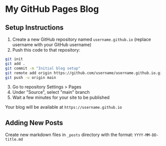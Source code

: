 # My GitHub Pages Blog

## Setup Instructions

1. Create a new GitHub repository named `username.github.io` (replace username with your GitHub username)
2. Push this code to that repository:
```bash
git init
git add .
git commit -m "Initial blog setup"
git remote add origin https://github.com/username/username.github.io.git
git push -u origin main
```

3. Go to repository Settings > Pages
4. Under "Source", select "main" branch
5. Wait a few minutes for your site to be published

Your blog will be available at `https://username.github.io`

## Adding New Posts
Create new markdown files in `_posts` directory with the format:
`YYYY-MM-DD-title.md`
